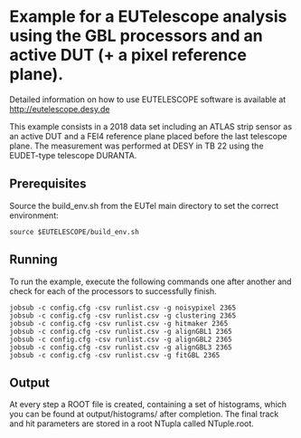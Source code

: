 # Example for a EUTelescope analysis using the GBL processors and an active DUT (+ a pixel reference plane).

Detailed information on how to use EUTELESCOPE software is available at http://eutelescope.desy.de

This example consists in a 2018 data set including an ATLAS strip sensor as an active DUT and a FEI4 reference plane placed before the last telescope plane. The measurement was performed at DESY in TB 22 using the EUDET-type telescope DURANTA.

## Prerequisites

Source the build_env.sh from the EUTel main directory to set the correct environment:

`source $EUTELESCOPE/build_env.sh`

## Running

To run the example, execute the following commands one after another and check for each of the processors to successfully finish.

```
jobsub -c config.cfg -csv runlist.csv -g noisypixel 2365
jobsub -c config.cfg -csv runlist.csv -g clustering 2365
jobsub -c config.cfg -csv runlist.csv -g hitmaker 2365
jobsub -c config.cfg -csv runlist.csv -g alignGBL1 2365
jobsub -c config.cfg -csv runlist.csv -g alignGBL2 2365
jobsub -c config.cfg -csv runlist.csv -g alignGBL3 2365
jobsub -c config.cfg -csv runlist.csv -g fitGBL 2365
```

## Output

At every step a ROOT file is created, containing a set of histograms, which you can be found at output/histograms/ after completion. The final track and hit parameters are stored in a root NTupla called NTuple.root.
